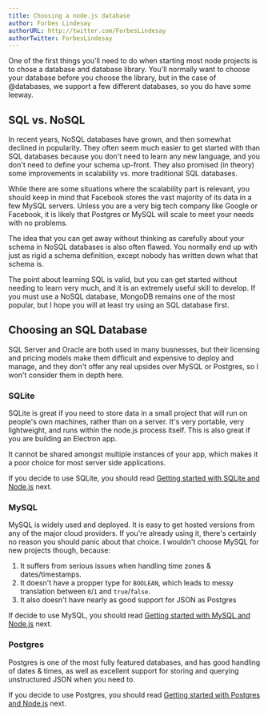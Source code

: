 ```yaml
---
title: Choosing a node.js database
author: Forbes Lindesay
authorURL: http://twitter.com/ForbesLindesay
authorTwitter: ForbesLindesay
---
```


One of the first things you'll need to do when starting most node projects is to chose a database and database library. You'll normally want to choose your database before you choose the library, but in the case of @databases, we support a few different databases, so you do have some leeway.

## SQL vs. NoSQL

In recent years, NoSQL databases have grown, and then somewhat declined in popularity. They often seem much easier to get started with than SQL databases because you don't need to learn any new language, and you don't need to define your schema up-front. They also promised (in theory) some improvements in scalability vs. more traditional SQL databases.

While there are some situations where the scalability part is relevant, you should keep in mind that Facebook stores the vast majority of its data in a few MySQL servers. Unless you are a very big tech company like Google or Facebook, it is likely that Postgres or MySQL will scale to meet your needs with no problems.

The idea that you can get away without thinking as carefully about your schema in NoSQL databases is also often flawed. You normally end up with just as rigid a schema definition, except nobody has written down what that schema is.

The point about learning SQL is valid, but you can get started without needing to learn very much, and it is an extremely useful skill to develop. If you must use a NoSQL database, MongoDB remains one of the most popular, but I hope you will at least try using an SQL database first.

## Choosing an SQL Database

SQL Server and Oracle are both used in many busnesses, but their licensing and pricing models make them difficult and expensive to deploy and manage, and they don't offer any real upsides over MySQL or Postgres, so I won't consider them in depth here.

### SQLite

SQLite is great if you need to store data in a small project that will run on people's own machines, rather than on a server. It's very portable, very lightweight, and runs within the node.js process itself. This is also great if you are building an Electron app.

It cannot be shared amongst multiple instances of your app, which makes it a poor choice for most server side applications.

If you decide to use SQLite, you should read [Getting started with SQLite and Node.js](https://www.atdatabases.org/docs/sqlite) next.

### MySQL

MySQL is widely used and deployed. It is easy to get hosted versions from any of the major cloud providers. If you're already using it, there's certainly no reason you should panic about that choice. I wouldn't choose MySQL for new projects though, because:

1. It suffers from serious issues when handling time zones & dates/timestamps.
1. It doesn't have a propper type for `BOOLEAN`, which leads to messy translation between `0`/`1` and `true`/`false`.
1. It also doesn't have nearly as good support for JSON as Postgres

If decide to use MySQL, you should read [Getting started with MySQL and Node.js](https://www.atdatabases.org/docs/mysql) next.

### Postgres

Postgres is one of the most fully featured databases, and has good handling of dates & times, as well as excellent support for storing and querying unstructured JSON when you need to.

If you decide to use Postgres, you should read [Getting started with Postgres and Node.js](https://www.atdatabases.org/docs/pg) next.
